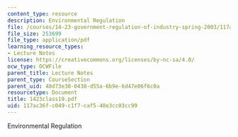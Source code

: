 ```yaml
---
content_type: resource
description: Environmental Regulation
file: /courses/14-23-government-regulation-of-industry-spring-2003/117ac36fc049c1f7caf548e3cc03cc99_1423class19.pdf
file_size: 253699
file_type: application/pdf
learning_resource_types:
- Lecture Notes
license: https://creativecommons.org/licenses/by-nc-sa/4.0/
ocw_type: OCWFile
parent_title: Lecture Notes
parent_type: CourseSection
parent_uid: 48d73e38-0438-d55a-6b9e-6d47e06f6c0a
resourcetype: Document
title: 1423class19.pdf
uid: 117ac36f-c049-c1f7-caf5-48e3cc03cc99
---
```

Environmental Regulation